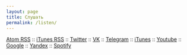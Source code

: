 ```yaml
---
layout: page
title: Слушать
permalink: /listen/
---
```


<a href="/feed.xml" target="_blank">Atom RSS</a>
::
<a href="/itunes.xml" target="_blank">iTunes RSS</a>
::
<a href="https://twitter.com/UnderJs" target="_blank">Twitter</a>
::
<a href="https://vk.com/underjs" target="_blank">VK</a>
::
<a href="https://t.me/uderjs_announcce" target="_blank">Telegram</a>
::
<a href="https://podcasts.apple.com/ru/podcast/underjs-podcast/id1475405773" target="_blank">iTunes</a>
::
<a href="https://www.youtube.com/playlist?list=PL2p_GfZz-_1OWXrKUZRBc8LzMz5FJNXW7" target="_blank">Youtube</a>
::
<a href="https://podcasts.google.com/?feed=aHR0cHM6Ly91bmRlcmpzLnJ1L2l0dW5lcy54bWw%3D" target="_blank">Google</a>
::
<a href="https://music.yandex.ru/album/8291062" target="_blank">Yandex</a>
::
<a href="https://open.spotify.com/show/74qaNRFTVdqZr9HmzWzoLQ?si=nHl8SgvnTveBeWpcVLF9lQ" target="_blank">Spotify</a>
